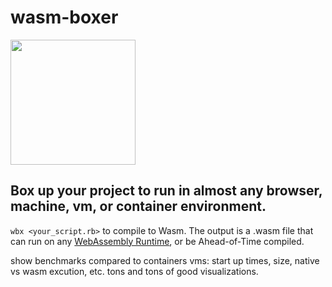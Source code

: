 # wasm-boxer  
<img src="https://user-images.githubusercontent.com/20820229/164059439-b00f701e-a997-4bec-8efc-67dc41ca0b56.png" width="200" height="200">

## Box up your project to run in almost any browser, machine, vm, or container environment.

`wbx <your_script.rb>` to compile to Wasm. The output is a .wasm file that can run on any [WebAssembly Runtime](https://github.com/appcypher/awesome-wasm-runtimes), or be Ahead-of-Time compiled.

show benchmarks compared to containers vms: start up times, size, native vs wasm excution, etc. tons and tons of good visualizations.
